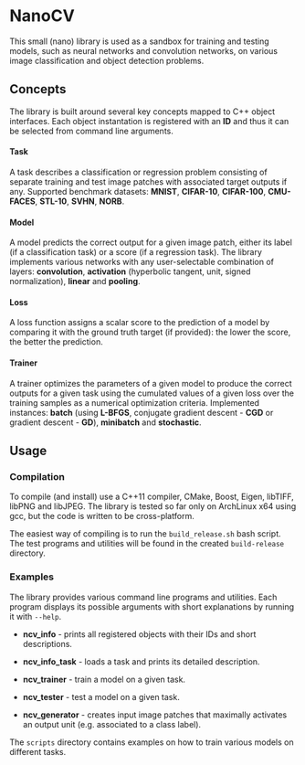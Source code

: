 # NanoCV

This small (nano) library is used as a sandbox for training and testing models, such as neural networks and convolution networks, on various image classification and object detection problems. 

## Concepts

The library is built around several key concepts mapped to C++ object interfaces. Each object instantation is registered with an **ID** and thus it can be selected 
from command line arguments.

#### Task

A task describes a classification or regression problem consisting of separate training and test image patches with associated target outputs if any. Supported benchmark 
datasets: **MNIST**, **CIFAR-10**, **CIFAR-100**, **CMU-FACES**, **STL-10**, **SVHN**, **NORB**.

#### Model

A model predicts the correct output for a given image patch, either its label (if a classification task) or a score (if a regression task). The library 
implements various networks with any user-selectable combination of layers: **convolution**, **activation** (hyperbolic tangent, unit, signed 
normalization), **linear** and **pooling**.

#### Loss 

A loss function assigns a scalar score to the prediction of a model by comparing it with the ground truth target (if provided): the lower the score, the better the prediction.

#### Trainer

A trainer optimizes the parameters of a given model to produce the correct outputs for a given task using the cumulated values of a given loss over the training samples as 
a numerical optimization criteria. Implemented instances: **batch** (using **L-BFGS**, conjugate gradient descent - **CGD** or gradient descent - **GD**), **minibatch** 
and **stochastic**.

## Usage

### Compilation

To compile (and install) use a C++11 compiler, CMake, Boost, Eigen, libTIFF, libPNG and libJPEG. The library is tested so far only on ArchLinux x64 using gcc, 
but the code is written to be cross-platform.

The easiest way of compiling is to run the `build_release.sh` bash script. The test programs and utilities will be found in the created `build-release` directory.

### Examples

The library provides various command line programs and utilities. Each program displays its possible arguments with short explanations by running it with `--help`.

* **ncv_info** - prints all registered objects with their IDs and short descriptions.

* **ncv_info_task** - loads a task and prints its detailed description.

* **ncv_trainer** - train a model on a given task.

* **ncv_tester** - test a model on a given task.

* **ncv_generator** - creates input image patches that maximally activates an output unit (e.g. associated to a class label).

The `scripts` directory contains examples on how to train various models on different tasks.




 
